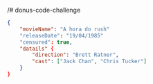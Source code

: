 /# donus-code-challenge

```json
{
	"movieName": "A hora do rush"
	"releaseDate": "19/04/1985"
	"censured": true,
	"datails" {
		"direction": "Brett Ratner",
		"cast": ["Jack Chan", "Chris Tucker"]
	}
}
```
